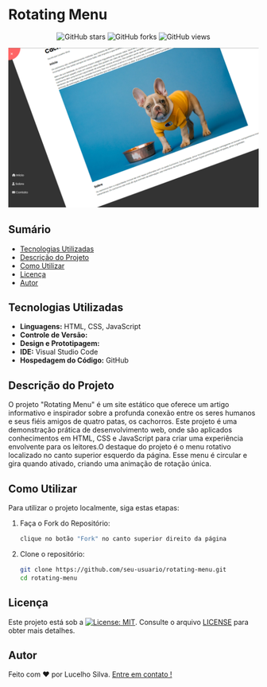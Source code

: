 # Rotating Menu

<p align="center">
  <img alt="GitHub stars" src="https://img.shields.io/github/stars/LucelhoSilva/Beginner-Projects-HTML-CSS-JS?style=social">
  <img alt="GitHub forks" src="https://img.shields.io/github/forks/LucelhoSilva/Beginner-Projects-HTML-CSS-JS?style=social">
  <img alt="GitHub views" src="https://img.shields.io/github/watchers/LucelhoSilva/Beginner-Projects-HTML-CSS-JS?style=social">
</p>

<p align="center">
  <img alt="Projeto - Animated Login" src="./assets/IMG/preview-templates.png">
</p>

## Sumário

- [Tecnologias Utilizadas](#tecnologias-utilizadas)
- [Descrição do Projeto](#descrição-do-projeto)
- [Como Utilizar](#como-utilizar)
- [Licença](#licença)
- [Autor](#autor)

## Tecnologias Utilizadas

- **Linguagens:** HTML, CSS, JavaScript
- **Controle de Versão:**
- **Design e Prototipagem:**
- **IDE:** Visual Studio Code
- **Hospedagem do Código:** GitHub

## Descrição do Projeto

O projeto "Rotating Menu" é um site estático que oferece um artigo informativo e inspirador sobre a profunda conexão entre os seres humanos e seus fiéis amigos de quatro patas, os cachorros. Este projeto é uma demonstração prática de desenvolvimento web, onde são aplicados conhecimentos em HTML, CSS e JavaScript para criar uma experiência envolvente para os leitores.O destaque do projeto é o menu rotativo localizado no canto superior esquerdo da página. Esse menu é circular e gira quando ativado, criando uma animação de rotação única.

## Como Utilizar

Para utilizar o projeto localmente, siga estas etapas:

1. Faça o Fork do Repositório:

   ```bash
   clique no botão "Fork" no canto superior direito da página
   ```

2. Clone o repositório:

   ```bash
   git clone https://github.com/seu-usuario/rotating-menu.git
   cd rotating-menu
   ```

## Licença

Este projeto está sob a [![License: MIT](https://img.shields.io/badge/License-MIT-blue.svg)](./LICENSE). Consulte o arquivo [LICENSE](./LICENSE) para obter mais detalhes.

## Autor

Feito com ❤️ por Lucelho Silva. [Entre em contato !](https://www.linkedin.com/in/lucelho-silva-b17196239/)
